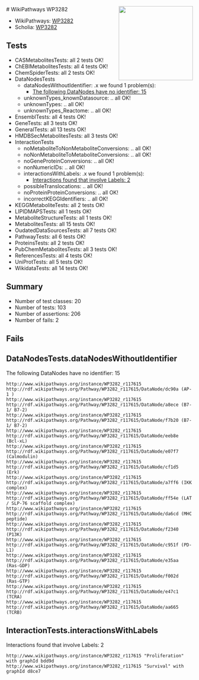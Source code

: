 <img style="float: right; width: 200px" src="https://upload.wikimedia.org/wikipedia/commons/thumb/8/83/Wplogo_with_text_500.png/640px-Wplogo_with_text_500.png" />
# WikiPathways WP3282

* WikiPathways: [WP3282](https://new.wikipathways.org/pathways/WP3282)
* Scholia: [WP3282](https://scholia.toolforge.org/wikipathways/WP3282)
## Tests
* CASMetabolitesTests: all 2 tests OK!
* ChEBIMetabolitesTests: all 4 tests OK!
* ChemSpiderTests: all 2 tests OK!
* DataNodesTests
    * dataNodesWithoutIdentifier: .x we found 1 problem(s):
        * [The following DataNodes have no identifier: 15](#8792c495)
    * unknownTypes_knownDatasource: .. all OK!
    * unknownTypes: .. all OK!
    * unknownTypes_Reactome: .. all OK!
* EnsemblTests: all 4 tests OK!
* GeneTests: all 3 tests OK!
* GeneralTests: all 13 tests OK!
* HMDBSecMetabolitesTests: all 3 tests OK!
* InteractionTests
    * noMetaboliteToNonMetaboliteConversions: .. all OK!
    * noNonMetaboliteToMetaboliteConversions: .. all OK!
    * noGeneProteinConversions: .. all OK!
    * nonNumericIDs: .. all OK!
    * interactionsWithLabels: .x we found 1 problem(s):
        * [Interactions found that involve Labels: 2](#630d2679)
    * possibleTranslocations: .. all OK!
    * noProteinProteinConversions: .. all OK!
    * incorrectKEGGIdentifiers: .. all OK!
* KEGGMetaboliteTests: all 2 tests OK!
* LIPIDMAPSTests: all 1 tests OK!
* MetaboliteStructureTests: all 1 tests OK!
* MetabolitesTests: all 15 tests OK!
* OudatedDataSourcesTests: all 7 tests OK!
* PathwayTests: all 6 tests OK!
* ProteinsTests: all 2 tests OK!
* PubChemMetabolitesTests: all 3 tests OK!
* ReferencesTests: all 4 tests OK!
* UniProtTests: all 5 tests OK!
* WikidataTests: all 14 tests OK!


## Summary

* Number of test classes: 20
* Number of tests: 103
* Number of assertions: 206
* Number of fails: 2

## Fails

<a name="8792c495" />

## DataNodesTests.dataNodesWithoutIdentifier

The following DataNodes have no identifier: 15
```
http://www.wikipathways.org/instance/WP3282_r117615 http://rdf.wikipathways.org/Pathway/WP3282_r117615/DataNode/dc90a (AP-1 )
http://www.wikipathways.org/instance/WP3282_r117615 http://rdf.wikipathways.org/Pathway/WP3282_r117615/DataNode/a8ece (B7-1/ B7-2)
http://www.wikipathways.org/instance/WP3282_r117615 http://rdf.wikipathways.org/Pathway/WP3282_r117615/DataNode/f7b20 (B7-1/ B7-2)
http://www.wikipathways.org/instance/WP3282_r117615 http://rdf.wikipathways.org/Pathway/WP3282_r117615/DataNode/eeb8e (Bcl-xL)
http://www.wikipathways.org/instance/WP3282_r117615 http://rdf.wikipathways.org/Pathway/WP3282_r117615/DataNode/e07f7 (Calmodulin)
http://www.wikipathways.org/instance/WP3282_r117615 http://rdf.wikipathways.org/Pathway/WP3282_r117615/DataNode/cf1d5 (Erk)
http://www.wikipathways.org/instance/WP3282_r117615 http://rdf.wikipathways.org/Pathway/WP3282_r117615/DataNode/a7ff6 (IKK complex)
http://www.wikipathways.org/instance/WP3282_r117615 http://rdf.wikipathways.org/Pathway/WP3282_r117615/DataNode/ff54e (LAT / SLP-76 scaffold complex)
http://www.wikipathways.org/instance/WP3282_r117615 http://rdf.wikipathways.org/Pathway/WP3282_r117615/DataNode/da6cd (MHC peptide)
http://www.wikipathways.org/instance/WP3282_r117615 http://rdf.wikipathways.org/Pathway/WP3282_r117615/DataNode/f2340 (P13K)
http://www.wikipathways.org/instance/WP3282_r117615 http://rdf.wikipathways.org/Pathway/WP3282_r117615/DataNode/c951f (PD-L1)
http://www.wikipathways.org/instance/WP3282_r117615 http://rdf.wikipathways.org/Pathway/WP3282_r117615/DataNode/e35aa (Ras-GDP)
http://www.wikipathways.org/instance/WP3282_r117615 http://rdf.wikipathways.org/Pathway/WP3282_r117615/DataNode/f002d (Ras-GTP)
http://www.wikipathways.org/instance/WP3282_r117615 http://rdf.wikipathways.org/Pathway/WP3282_r117615/DataNode/e47c1 (TCRA)
http://www.wikipathways.org/instance/WP3282_r117615 http://rdf.wikipathways.org/Pathway/WP3282_r117615/DataNode/aa665 (TCRB)
```

<a name="630d2679" />

## InteractionTests.interactionsWithLabels

Interactions found that involve Labels: 2
```
http://www.wikipathways.org/instance/WP3282_r117615 "Proliferation" with graphId bdd9d
http://www.wikipathways.org/instance/WP3282_r117615 "Survival" with graphId d8ce7
```

